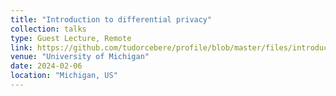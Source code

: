 ```yaml
---
title: "Introduction to differential privacy"
collection: talks
type: Guest Lecture, Remote
link: https://github.com/tudorcebere/profile/blob/master/files/introduction_to_differential_privacy.pdf
venue: "University of Michigan"
date: 2024-02-06
location: "Michigan, US"
---
```

